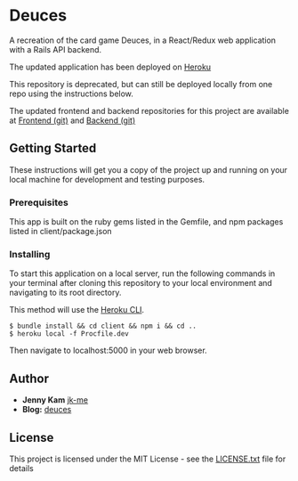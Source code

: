# Deuces

A recreation of the card game Deuces, in a React/Redux web application with a Rails API backend.

The updated application has been deployed on [Heroku](https://deuces-card-game.herokuapp.com/)

This repository is deprecated, but can still be deployed locally from one repo using the instructions below.

The updated frontend and backend repositories for this project are available at [Frontend (git)](https://github.com/jk-me/deuces-front) and [Backend (git)](https://github.com/jk-me/deuces-back)

## Getting Started

These instructions will get you a copy of the project up and running on your local machine for development and testing purposes.

### Prerequisites

This app is built on the ruby gems listed in the Gemfile, and npm packages listed in client/package.json

### Installing

To start this application on a local server, run the following commands in your terminal after cloning this repository to your local environment and navigating to its root directory.

This method will use the [Heroku CLI](https://devcenter.heroku.com/articles/heroku-cli).

```
$ bundle install && cd client && npm i && cd ..
$ heroku local -f Procfile.dev
```

Then navigate to localhost:5000 in your web browser.

## Author

* **Jenny Kam**
 [jk-me](https://github.com/jk-me)
 * **Blog:** [deuces](https://jk-me.github.io/react_redux_final_project)

## License

This project is licensed under the MIT License - see the [LICENSE.txt](LICENSE.txt) file for details
